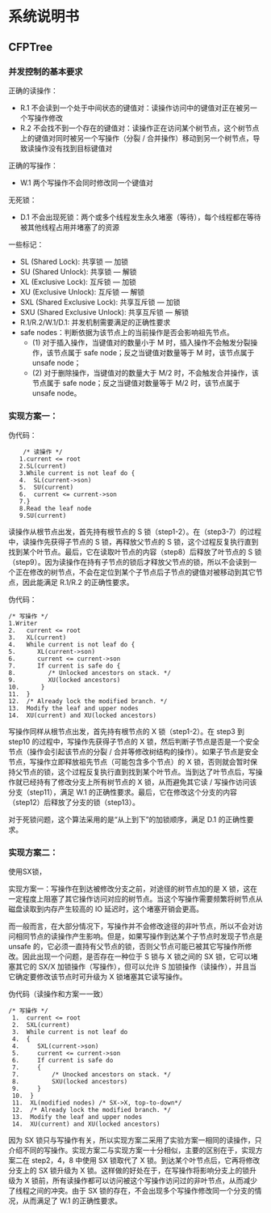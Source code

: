# 系统说明书

## CFPTree

### 并发控制的基本要求

正确的读操作：

- R.1 不会读到一个处于中间状态的键值对：读操作访问中的键值对正在被另一个写操作修改
- R.2 不会找不到一个存在的键值对：读操作正在访问某个树节点，这个树节点上的键值对同时被另一个写操作（分裂 / 合并操作）移动到另一个树节点，导致读操作没有找到目标键值对

正确的写操作：

- W.1 两个写操作不会同时修改同一个键值对

无死锁：

- D.1 不会出现死锁：两个或多个线程发生永久堵塞（等待），每个线程都在等待被其他线程占用并堵塞了的资源

一些标记：

- SL (Shared Lock): 共享锁 — 加锁
- SU (Shared Unlock): 共享锁 — 解锁
- XL (Exclusive Lock): 互斥锁 — 加锁
- XU (Exclusive Unlock): 互斥锁 — 解锁
- SXL (Shared Exclusive Lock): 共享互斥锁 — 加锁
- SXU (Shared Exclusive Unlock): 共享互斥锁 — 解锁
- R.1/R.2/W.1/D.1: 并发机制需要满足的正确性要求
- safe nodes：判断依据为该节点上的当前操作是否会影响祖先节点。
	- (1) 对于插入操作，当键值对的数量小于 M 时，插入操作不会触发分裂操作，该节点属于 safe node；反之当键值对数量等于 M 时，该节点属于 unsafe node；
	- (2) 对于删除操作，当键值对的数量大于 M/2 时，不会触发合并操作，该节点属于 safe node；反之当键值对数量等于 M/2 时，该节点属于 unsafe node。


### 实现方案一：
伪代码：

		/* 读操作 */
	   1.current <= root
	   2.SL(current) 
	   3.While current is not leaf do {
	   4.  SL(current->son)
	   5.  SU(current)
	   6.  current <= current->son
	   7.}
	   8.Read the leaf node 
	   9.SU(current)

读操作从根节点出发，首先持有根节点的 S 锁（step1-2）。在（step3-7）的过程中，读操作先获得子节点的 S 锁，再释放父节点的 S 锁，这个过程反复执行直到找到某个叶节点。最后，它在读取叶节点的内容（step8）后释放了叶节点的 S 锁（step9）。因为读操作在持有子节点的锁后才释放父节点的锁，所以不会读到一个正在修改的树节点，不会在定位到某个子节点后子节点的键值对被移动到其它节点，因此能满足 R.1/R.2 的正确性要求。

伪代码：

	/* 写操作 */
	1.Writer
	2.   current <= root
	3.   XL(current)
	4.   While current is not leaf do {
	5.      XL(current->son)
	6.      current <= current->son
	7.      If current is safe do {
	8.         /* Unlocked ancestors on stack. */
	9.         XU(locked ancestors)
	10.      }     
	11.  }
	12.  /* Already lock the modified branch. */
	13.  Modify the leaf and upper nodes 
	14.  XU(current) and XU(locked ancestors) 


写操作同样从根节点出发，首先持有根节点的 X 锁（step1-2）。在 step3 到 step10 的过程中，写操作先获得子节点的 X 锁，然后判断子节点是否是一个安全节点（操作会引起该节点的分裂 / 合并等修改树结构的操作）。如果子节点是安全节点，写操作立即释放祖先节点（可能包含多个节点）的 X 锁，否则就会暂时保持父节点的锁，这个过程反复执行直到找到某个叶节点。当到达了叶节点后，写操作就已经持有了修改分支上所有树节点的 X 锁，从而避免其它读 / 写操作访问该分支（step11），满足 W.1 的正确性要求。最后，它在修改这个分支的内容（step12）后释放了分支的锁（step13）。

对于死锁问题，这个算法采用的是“从上到下”的加锁顺序，满足 D.1 的正确性要求。

### 实现方案二：
使用SX锁，

实现方案一：写操作在到达被修改分支之前，对途径的树节点加的是 X 锁，这在一定程度上阻塞了其它操作访问对应的树节点。当这个写操作需要频繁将树节点从磁盘读取到内存产生较高的 IO 延迟时，这个堵塞开销会更高。

而一般而言，在大部分情况下，写操作并不会修改途径的非叶节点，所以不会对访问相同节点的读操作产生影响。但是，如果写操作到达某个子节点时发现子节点是 unsafe 的，它必须一直持有父节点的锁，否则父节点可能已被其它写操作所修改。因此出现一个问题，是否存在一种位于 S 锁与 X 锁之间的 SX 锁，它可以堵塞其它的 SX/X 加锁操作（写操作），但可以允许 S 加锁操作（读操作），并且当它确定要修改该节点时可升级为 X 锁堵塞其它读写操作。

伪代码（读操作和方案一一致）

	/* 写操作 */
	 1.  current <= root
	 2.  SXL(current)
	 3.  While current is not leaf do 
	 4.  {
	 4.     SXL(current->son)
	 5.     current <= current->son
	 6.     If current is safe do 
	 7.     {
	 7.         /* Unocked ancestors on stack. */
	 8.         SXU(locked ancestors)
	 9.     }     
	 10.  }
	 11.  XL(modified nodes) /* SX->X, top-to-down*/
	 12.  /* Already lock the modified branch. */
	 13.  Modify the leaf and upper nodes 
	 14.  XU(current) and XU(locked ancestors) 


因为 SX 锁只与写操作有关，所以实现方案二采用了实验方案一相同的读操作，只介绍不同的写操作。实现方案二与实现方案一十分相似，主要的区别在于，实现方案二在 step2，4，8 中使用 SX 锁取代了 X 锁。到达某个叶节点后，它再将修改分支上的 SX 锁升级为 X 锁。这样做的好处在于，在写操作将影响分支上的锁升级为 X 锁前，所有读操作都可以访问被这个写操作访问过的非叶节点，从而减少了线程之间的冲突。由于 SX 锁的存在，不会出现多个写操作修改同一个分支的情况，从而满足了 W.1 的正确性要求。